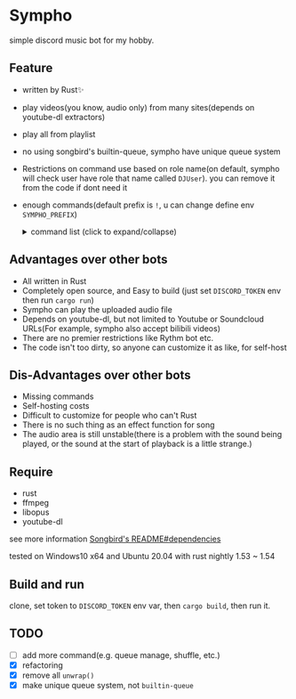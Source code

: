 Sympho
===

simple discord music bot for my hobby.</br>

## Feature

- written by Rust✨
- play videos(you know, audio only) from many sites(depends on youtube-dl extractors)
- play all from playlist
- no using songbird's builtin-queue, sympho have unique queue system
- Restrictions on command use based on role name(on default, sympho will check user have role that name called `DJUser`). you can remove it from the code if dont need it
- enough commands(default prefix is `!`, u can change define env `SYMPHO_PREFIX`)</br>
  <details>
    <summary>command list (click to expand/collapse)</summary>

    - `help Option<command name>` :</br>Show the command list, or if set command name on arg, show the command description.

    - `join` :</br>Join the VC channel with the user who called join command.(and if bot not playing the music on other channel)

    - `leave` :</br>Leave from the current channel.

    - `play <url>, play with file upload` :</br>Start to play music. supported some site, support playlist, and file upload

    - `stop` :</br>Stop to the music currently playing(if there) and queue will be empty.

    - `volume` :</br>Set the music volume. range is 0.0 ~ 100.0.

    - `pause` :</br>Pause the music currently playing.

    - `resume` :</br>Resume the music currently playing.

    - `skip` :</br>Skip the music currently playing.

    - `loop <on/off>` :</br>Enable/Disable loop the current playing song.

    - `current` :</br>Shows the info of the music currently playing.

    - `queue` :</br>Shows a list of songs in the queue. index is 0 first.
  </details>

## Advantages over other bots

- All written in Rust
- Completely open source, and Easy to build (just set `DISCORD_TOKEN` env then run `cargo run`)
- Sympho can play the uploaded audio file
- Depends on youtube-dl, but not limited to Youtube or Soundcloud URLs(For example, sympho also accept bilibili videos)
- There are no premier restrictions like Rythm bot etc.
- The code isn't too dirty, so anyone can customize it as like, for self-host

## Dis-Advantages over other bots

- Missing commands
- Self-hosting costs
- Difficult to customize for people who can't Rust
- There is no such thing as an effect function for song
- The audio area is still unstable(there is a problem with the sound being played, or the sound at the start of playback is a little strange.)

## Require

- rust
- ffmpeg
- libopus
- youtube-dl

see more information [Songbird's README#dependencies](https://github.com/serenity-rs/songbird#dependencies)

tested on Windows10 x64 and Ubuntu 20.04 with rust nightly 1.53 ~ 1.54

## Build and run

clone, set token to `DISCORD_TOKEN` env var, then `cargo build`, then run it.

## TODO

- [ ] add more command(e.g. queue manage, shuffle, etc.)
- [x] refactoring
- [x] remove all `unwrap()`
- [x] make unique queue system, not `builtin-queue`
